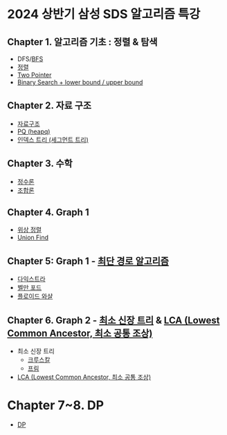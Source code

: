 # 2024 상반기 삼성 SDS 알고리즘 특강 
## Chapter 1. 알고리즘 기초 : 정렬 & 탐색
- DFS/[BFS](https://github.com/AAISSJ/AlgorithmStudy/tree/main/2024/Exhaustive%20Search/BFS)
- [정렬](https://github.com/AAISSJ/AlgorithmStudy/tree/main/2024/Sort)
- [Two Pointer](https://github.com/AAISSJ/AlgorithmStudy/tree/main/2024/Search/Two%20Pointer)
- [Binary Search + lower bound / upper bound](https://github.com/AAISSJ/AlgorithmStudy/tree/main/2024/Search/Binary%20Search)

## Chapter 2. 자료 구조
- [자료구조](https://github.com/AAISSJ/AlgorithmStudy/tree/main/2024/Data%20Structure)
- [PQ (heapq)](https://github.com/AAISSJ/AlgorithmStudy/tree/main/2024/Data%20Structure/Priority%20Queue)
- [인덱스 트리 (세그먼트 트리)](https://github.com/AAISSJ/AlgorithmStudy/tree/main/2024/Data%20Structure/Index%20Tree)


## Chapter 3. 수학 
- [정수론](https://github.com/AAISSJ/AlgorithmStudy/blob/main/2024/Math/Number%20Theory/README.md)
- [조합론](https://github.com/AAISSJ/AlgorithmStudy/tree/main/2024/Math/Combinatorics)

  
## Chapter 4. Graph 1 
- [위상 정렬](https://github.com/AAISSJ/AlgorithmStudy/tree/main/2024/Data%20Structure/Tree%26Graph/Topology%20Sort)
- [Union Find](https://github.com/AAISSJ/AlgorithmStudy/tree/main/2024/Data%20Structure/Tree%26Graph/Union%20Find)


## Chapter 5: Graph 1 - [최단 경로 알고리즘](https://github.com/AAISSJ/AlgorithmStudy/tree/main/2024/Data%20Structure/Tree%26Graph/Short%20Cut) 
- [다익스트라](https://github.com/AAISSJ/AlgorithmStudy/tree/main/2024/Data%20Structure/Tree%26Graph/Short%20Cut/Dijkstra)
- [벨만 포드](https://github.com/AAISSJ/AlgorithmStudy/tree/main/2024/Data%20Structure/Tree%26Graph/Short%20Cut/Bellman-Ford)
- [플로이드 와샬](https://github.com/AAISSJ/AlgorithmStudy/tree/main/2024/Data%20Structure/Tree%26Graph/Short%20Cut/Floyd-Warshall)


## Chapter 6. Graph 2 - [최소 신장 트리](https://github.com/AAISSJ/AlgorithmStudy/tree/main/2024/Data%20Structure/Tree%26Graph/Minimum%20Spanning%20Tree) & [LCA (Lowest Common Ancestor, 최소 공통 조상) ](https://github.com/AAISSJ/AlgorithmStudy/tree/main/2024/Data%20Structure/Tree&Graph/Lowest%20Common%20Ancestor)
- 최소 신장 트리 
  - [크루스칼](https://github.com/AAISSJ/AlgorithmStudy/tree/main/2024/Data%20Structure/Tree%26Graph/Minimum%20Spanning%20Tree/Kruskal)
  - [프림](https://github.com/AAISSJ/AlgorithmStudy/tree/main/2024/Data%20Structure/Tree%26Graph/Minimum%20Spanning%20Tree/Prim)
- [LCA (Lowest Common Ancestor, 최소 공통 조상)](https://github.com/AAISSJ/AlgorithmStudy/tree/main/2024/Data%20Structure/Tree&Graph/Lowest%20Common%20Ancestor)


# Chapter 7~8. DP 
- [DP](https://github.com/AAISSJ/AlgorithmStudy/tree/main/2024/DP)

